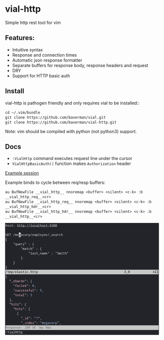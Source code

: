 # vial-http
Simple http rest tool for vim


## Features:

* Intuitive syntax
* Response and connection times
* Automatic json response formatter
* Separate buffers for response body, response headers and request
* DRY
* Support for HTTP basic auth


## Install

vial-http is pathogen friendly and only requires vial to be installed::

    cd ~/.vim/bundle
    git clone https://github.com/baverman/vial.git
    git clone https://github.com/baverman/vial-http.git

Note: vim should be compiled with python (not python3) support.


## Docs

* `:VialHttp` command executes request line under the cursor
* `VialHttpBasicAuth()` function makes `Authorization` header

[Example session](doc/example.http)

Example binds to cycle between req/resp buffers:

    au BufNewFile __vial_http__ nnoremap <buffer> <silent> <c-k> :b __vial_http_req__<cr>
    au BufNewFile __vial_http_req__ nnoremap <buffer> <silent> <c-k> :b __vial_http_hdr__<cr>
    au BufNewFile __vial_http_hdr__ nnoremap <buffer> <silent> <c-k> :b __vial_http__<cr>

![vial-http](img/vial-http.png)
